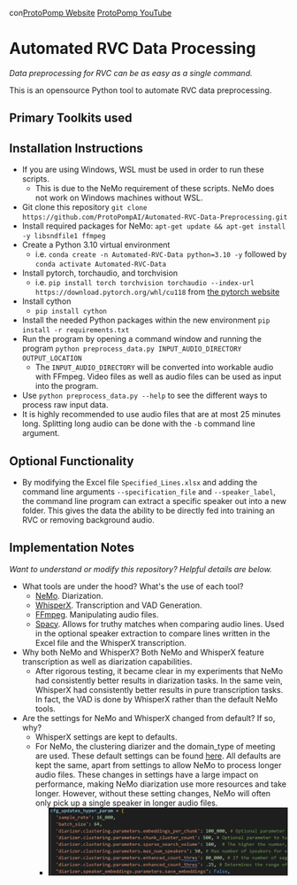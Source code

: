 con[ProtoPomp Website](https://protopomp.com)
[ProtoPomp YouTube](https://youtube.com/@protopomp)

# Automated RVC Data Processing
*Data preprocessing for RVC can be as easy as a single command.*

This is an opensource Python tool to automate RVC data preprocessing.

## Primary Toolkits used

## Installation Instructions
* If you are using Windows, WSL must be used in order to run these scripts.
  * This is due to the NeMo requirement of these scripts. NeMo does not work on Windows machines without WSL.
* Git clone this repository `git clone https://github.com/ProtoPompAI/Automated-RVC-Data-Preprocessing.git`
* Install required packages for NeMo: `apt-get update && apt-get install -y libsndfile1 ffmpeg`
* Create a Python 3.10 virtual environment 
  * i.e. `conda create -n Automated-RVC-Data python=3.10 -y` followed by `conda activate Automated-RVC-Data`
* Install pytorch, torchaudio, and torchvision
  * i.e. `pip install torch torchvision torchaudio --index-url https://download.pytorch.org/whl/cu118` from [the pytorch website](https://pytorch.org/get-started/locally/)
* Install cython
  * `pip install cython`
* Install the needed Python packages within the new environment `pip install -r requirements.txt`
* Run the program by opening a command window and running the program `python preprocess_data.py INPUT_AUDIO_DIRECTORY OUTPUT_LOCATION`
  * The `INPUT_AUDIO_DIRECTORY` will be converted into workable audio with FFmpeg. Video files as well as audio files can be used as input into the program.
* Use `python preprocess_data.py --help` to see the different ways to process raw input data.
* It is highly recommended to use audio files that are at most 25 minutes long. Splitting long audio can be done with the `-b` command line argument.

## Optional Functionality
* By modifying the Excel file `Specified_Lines.xlsx` and adding the command line arguments `--specification_file` and `--speaker_label`, the command line program can extract a specific speaker out into a new folder. This gives the data the ability to be directly fed into training an RVC or removing background audio.

## Implementation Notes
*Want to understand or modify this repository? Helpful details are below.*
* What tools are under the hood? What's the use of each tool?
  * [NeMo](https://github.com/NVIDIA/NeMo). Diarization.
  * [WhisperX](https://github.com/m-bain/whisperX). Transcription and VAD Generation.
  * [FFmpeg](https://github.com/FFmpeg/FFmpeg). Manipulating audio files.
  * [Spacy](https://github.com/explosion/spaCy). Allows for truthy matches when comparing audio lines. Used in the optional speaker extraction to compare lines written in the Excel file and the WhisperX transcription.
* Why both NeMo and WhisperX? Both NeMo and WhisperX feature transcription as well as diarization capabilities.
  * After rigorous testing, it became clear in my experiments that NeMo had consistently better results in diarization tasks. In the same vein, WhisperX had consistently better results in pure transcription tasks. In fact, the VAD is done by WhisperX rather than the default NeMo tools.
* Are the settings for NeMo and WhisperX changed from default? If so, why?
  * WhisperX settings are kept to defaults.
  * For NeMo, the clustering diarizer and the domain_type of meeting are used. These default settings can be found [here](https://github.com/NVIDIA/NeMo/blob/main/examples/speaker_tasks/diarization/conf/inference/diar_infer_meeting.yaml). All defaults are kept the same, apart from settings to allow NeMo to process longer audio files. These changes in settings have a large impact on performance, making NeMo diarization use more resources and take longer. However, without these setting changes, NeMo will often only pick up a single speaker in longer audio files.
    * ![Nemo settings modifications](img/NeMo_updated_settings.png)
